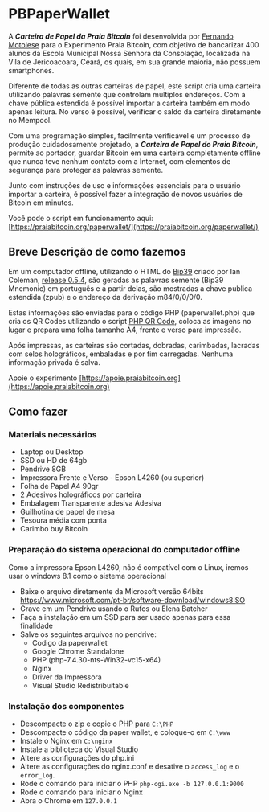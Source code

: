 # PBPaperWallet

A ***Carteira de Papel da Praia Bitcoin*** foi desenvolvida por [Fernando Motolese](https://twitter.com/motoleseoficial) para o Experimento Praia Bitcoin, com objetivo de bancarizar 400 alunos da Escola Municipal Nossa Senhora da Consolação, localizada na Vila de Jericoacoara, Ceará, os quais, em sua grande maioria, não possuem smartphones. 

Diferente de todas as outras carteiras de papel, este script cria uma carteira utilizando palavras semente que controlam multiplos endereços. Com a chave pública estendida é possível importar a carteira também em modo apenas leitura. No verso é possível, verificar o saldo da carteira diretamente no Mempool. 

Com uma programação simples, facilmente verificável e um processo de produção cuidadosamente projetado, a ***Carteira de Papel do Praia Bitcoin***, permite ao portador, guardar Bitcoin em uma carteira completamente offline que nunca teve nenhum contato com a Internet, com elementos de segurança para proteger as palavras semente.

Junto com instruções de uso e informações essenciais para o usuário importar a carteira, é possível fazer a integração de novos usuários de Bitcoin em minutos. 

Você pode o script em funcionamento aqui:
[https://praiabitcoin.org/paperwallet/](https://praiabitcoin.org/paperwallet/)

## Breve Descrição de como fazemos

Em um computador offline, utilizando o HTML do [Bip39](https://iancoleman.io/bip39/#portuguese) criado por Ian Coleman, [release 0.5.4](https://github.com/iancoleman/bip39/releases), são geradas as palavras semente (Bip39 Mnemonic) em português e a partir delas, são mostradas a chave publica estendida (zpub) e o endereço da derivação m84/0/0/0/0.

Estas informações são enviadas para o código PHP (paperwallet.php) que cria os QR Codes utilizando o script [PHP QR Code](http://phpqrcode.sourceforge.net/), coloca as imagens no lugar e prepara uma folha tamanho A4, frente e verso para impressão. 

Após impressas, as carteiras são cortadas, dobradas, carimbadas, lacradas com selos holográficos, embaladas e por fim carregadas. Nenhuma informação privada é salva. 

Apoie o experimento [https://apoie.praiabitcoin.org](https://apoie.praiabitcoin.org)


## Como fazer

### Materiais necessários
- Laptop ou Desktop
- SSD ou HD de 64gb
- Pendrive 8GB
- Impressora Frente e Verso - Epson L4260 (ou superior)
- Folha de Papel A4 90gr
- 2 Adesivos holográficos por carteira
- Embalagem Transparente adesiva Adesiva
- Guilhotina de papel de mesa
- Tesoura média com ponta
- Carimbo buy Bitcoin

### Preparação do sistema operacional do computador offline
Como a impressora Epson L4260, não é compatível com o Linux, iremos usar o windows 8.1 como o sistema operacional
- Baixe o arquivo diretamente da Microsoft versão 64bits https://www.microsoft.com/pt-br/software-download/windows8ISO
- Grave em um Pendrive usando o Rufos ou Elena Batcher
- Faça a instalação em um SSD para ser usado apenas para essa finalidade
- Salve os seguintes arquivos no pendrive:
  - Codigo da paperwallet
  - Google Chrome Standalone
  - PHP (php-7.4.30-nts-Win32-vc15-x64)
  - Nginx
  - Driver da Impressora
  -  Visual Studio Redistribuitable
      
### Instalação dos componentes

- Descompacte o zip e copie o PHP para `C:\PHP`
- Descompacte o código da paper wallet, e coloque-o em `C:\www`
- Instale o Nginx em `C:\nginx`
- Instale a biblioteca do Visual Studio
- Altere as configurações do php.ini
- Altere as configurações do nginx.conf e desative o `access_log` e o `error_log`.
- Rode o comando para iniciar o PHP `php-cgi.exe -b 127.0.0.1:9000`
- Rode o comando para iniciar o Nginx 
- Abra o Chrome em `127.0.0.1`
  



